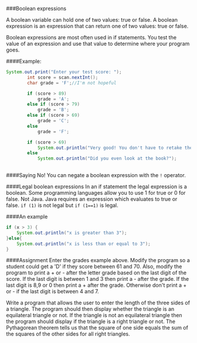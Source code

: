 <!--djw:done-->
###Boolean expressions

A boolean variable can hold one of two values: true or false. A boolean expression is an expression that can return one of two values: true or false. 

Boolean expressions are most often used in if statements. You test the value of an expression and use that value to determine where your program goes.

####Example:
```java
System.out.print("Enter your test score: ");
		int score = scan.nextInt();
		char grade = 'F';//I'm not hopeful

		if (score > 89)
		    grade = 'A';
		else if (score > 79)
		    grade = 'B';
		else if (score > 69)
		    grade = 'C';
		else 
		    grade = 'F';

		if (score > 69)
		    System.out.println("Very good! You don't have to retake the exam!");
		else
		    System.out.println("Did you even look at the book?");
    
```

####Saying No!
You can negate a boolean expression with the ```!``` operator.

####Legal boolean expressions
In an if statement the legal expression is a boolean. Some programming languages allow you to use 1 for true or 0 for false. Not Java. Java requires an expression which evaluates to true or false. ```if (1)``` is not legal but ```if (1==1)``` is legal.

####An example
```java
if (x > 3) {
    System.out.println("x is greater than 3");
}else{
    System.out.println("x is less than or equal to 3");
}
```

####Assignment
Enter the grades example above. Modify the program so a student could get a 'D' if they score between 61 and 70. Also, modify the program to print a + or -   after the letter grade based on the last digit of the score. If the last digit is between 1 and 3 then print a - after the grade. If the last digit is 8,9 or 0 then print a + after the grade. Otherwise don't print a + or - if the last digit is between 4 and 7.

Write a program that allows the user to enter the length of the three sides of a triangle. The program should then display  whether the triangle is an equilateral triangle or not. If the triangle is not an equilateral triangle then the program should display if the triangle is a right triangle or not. The Pythagorean theorem tells us that the square of one side equals the sum of the squares of the other sides for all right triangles.

